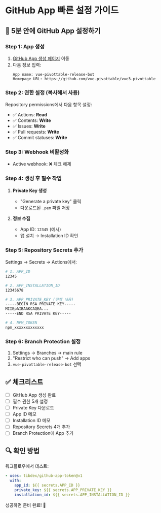 # GitHub App 빠른 설정 가이드

## 🚀 5분 안에 GitHub App 설정하기

### Step 1: App 생성
1. [GitHub App 생성 페이지](https://github.com/settings/apps/new) 이동
2. 다음 정보 입력:
   ```
   App name: vue-pivottable-release-bot
   Homepage URL: https://github.com/vue-pivottable/vue3-pivottable
   ```

### Step 2: 권한 설정 (복사해서 사용)
Repository permissions에서 다음 항목 설정:
- ✅ Actions: **Read**
- ✅ Contents: **Write**
- ✅ Issues: **Write**
- ✅ Pull requests: **Write**
- ✅ Commit statuses: **Write**

### Step 3: Webhook 비활성화
- Active webhook: ❌ 체크 해제

### Step 4: 생성 후 필수 작업
1. **Private Key 생성**
   - "Generate a private key" 클릭
   - 다운로드된 `.pem` 파일 저장

2. **정보 수집**
   - App ID: `12345` (예시)
   - 앱 설치 → Installation ID 확인

### Step 5: Repository Secrets 추가
Settings → Secrets → Actions에서:

```bash
# 1. APP_ID
12345

# 2. APP_INSTALLATION_ID  
12345678

# 3. APP_PRIVATE_KEY (전체 내용)
-----BEGIN RSA PRIVATE KEY-----
MIIEpAIBAAKCAQEA...
-----END RSA PRIVATE KEY-----

# 4. NPM_TOKEN
npm_xxxxxxxxxxxxx
```

### Step 6: Branch Protection 설정
1. Settings → Branches → main rule
2. "Restrict who can push" → Add apps
3. `vue-pivottable-release-bot` 선택

## ✅ 체크리스트

- [ ] GitHub App 생성 완료
- [ ] 필수 권한 5개 설정
- [ ] Private Key 다운로드
- [ ] App ID 메모
- [ ] Installation ID 메모
- [ ] Repository Secrets 4개 추가
- [ ] Branch Protection에 App 추가

## 🔍 확인 방법

워크플로우에서 테스트:
```yaml
- uses: tibdex/github-app-token@v1
  with:
    app_id: ${{ secrets.APP_ID }}
    private_key: ${{ secrets.APP_PRIVATE_KEY }}
    installation_id: ${{ secrets.APP_INSTALLATION_ID }}
```

성공하면 준비 완료! 🎉